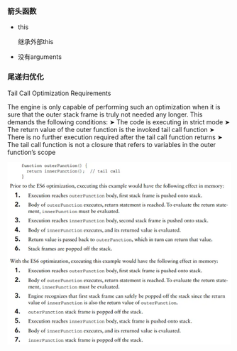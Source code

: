 ### 箭头函数

- this

  继承外部this

- 没有arguments



### 尾递归优化

Tail Call Optimization Requirements

The engine is only capable of performing such an optimization when it is sure that the outer stack frame is truly not needed any longer. This demands the following conditions:
➤ The code is executing in strict mode
➤ The return value of the outer function is the invoked tail call function
➤ There is no further execution required after the tail call function returns
➤ The tail call function is not a closure that refers to variables in the outer function’s scope

<img src="../../../_assets/image/image-20200530170126058.png" alt="image-20200530170126058" style="zoom:60%;" />
